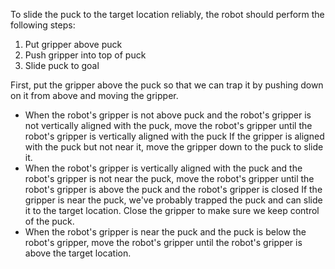To slide the puck to the target location reliably, the robot should perform the following steps:

1. Put gripper above puck
2. Push gripper into top of puck
3. Slide puck to goal

First, put the gripper above the puck so that we can trap it by pushing down on it from above and moving the gripper.
- When the robot's gripper is not above puck and the robot's gripper is not vertically aligned with the puck, move the robot's gripper until the robot's gripper is vertically aligned with the puck
If the gripper is aligned with the puck but not near it, move the gripper down to the puck to slide it.
- When the robot's gripper is vertically aligned with the puck and the robot's gripper is not near the puck, move the robot's gripper until the robot's gripper is above the puck and the robot's gripper is closed
If the gripper is near the puck, we've probably trapped the puck and can slide it to the target location. Close the gripper to make sure we keep control of the puck.
- When the robot's gripper is near the puck and the puck is below the robot's gripper, move the robot's gripper until the robot's gripper is above the target location.